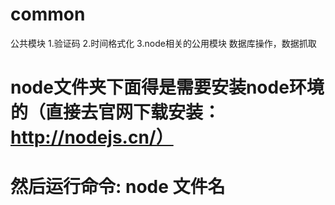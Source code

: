 # common
公共模块
1.验证码
2.时间格式化
3.node相关的公用模块  数据库操作，数据抓取
# node文件夹下面得是需要安装node环境的（直接去官网下载安装：http://nodejs.cn/）
# 然后运行命令:  node 文件名
